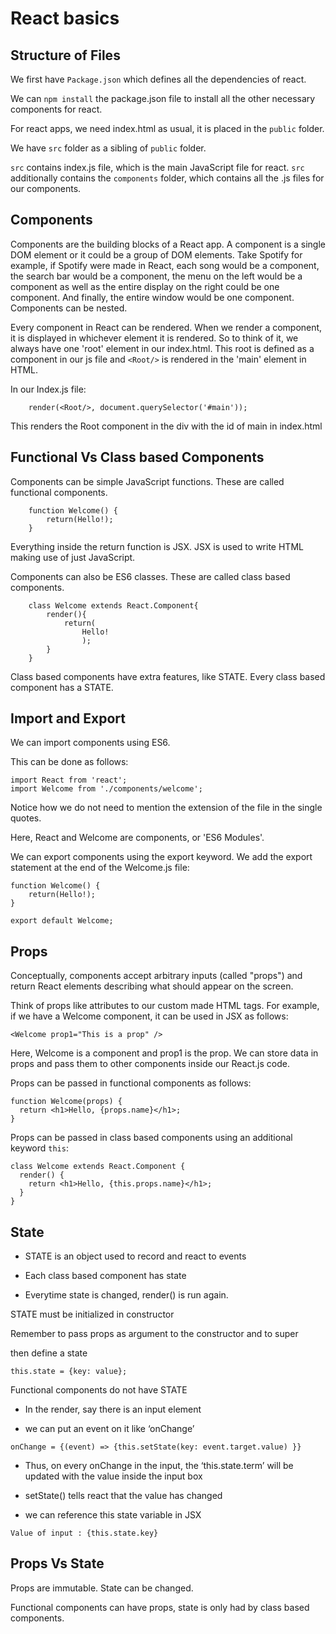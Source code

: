 # React basics

## Structure of Files

We first have `Package.json` which defines all the dependencies of react.

We can `npm install` the package.json file to install all the other necessary components for react.

For react apps, we need index.html as usual, it is placed in the `public` folder.

We have `src` folder as a sibling of `public` folder.

`src` contains index.js file, which is the main JavaScript file for react.
`src` additionally contains the `components` folder, which contains all the .js files for our components.

## Components

Components are the building blocks of a React app.
A component is a single DOM element or it could be a group of DOM elements.
Take Spotify for example, if Spotify were made in React, each song would be a component, the search bar would be a component, the menu on the left would be a component as well as the entire display on the right could be one component. And finally, the entire window would be one component. Components can be nested.

Every component in React can be rendered.
When we render a component, it is displayed in whichever element it is rendered.
So to think of it, we always have one 'root' element in our index.html. 
This root is defined as a component in our js file and `<Root/>` is rendered in the 'main' element in HTML.

In our Index.js file:
```
	render(<Root/>, document.querySelector('#main'));
```
This renders the Root component in the div with the id of main in index.html

## Functional Vs Class based Components

Components can be simple JavaScript functions. These are called functional components.

```
	function Welcome() {
		return(Hello!);
	}
```
Everything inside the return function is JSX. JSX is used to write HTML making use of just JavaScript.

Components can also be ES6 classes. These are called class based components.

```
	class Welcome extends React.Component{
		render(){
			return(
				Hello!
				);
		}
	}
```

Class based components have extra features, like STATE. Every class based component has a STATE.

## Import and Export

We can import components using ES6.

This can be done as follows:

```
import React from 'react';
import Welcome from './components/welcome';
```

Notice how we do not need to mention the extension of the file in the single quotes.

Here, React and Welcome are components, or 'ES6 Modules'.

We can export components using the export keyword. We add the export statement at the end of the Welcome.js file:

```
function Welcome() {
	return(Hello!);
}

export default Welcome;
```

## Props

Conceptually, components accept arbitrary inputs (called "props") and return React elements describing what should appear on the screen.

Think of props like attributes to our custom made HTML tags. For example, if we have a Welcome component, it can be used in JSX as follows:

```
<Welcome prop1="This is a prop" />
```

Here, Welcome is a component and prop1 is the prop. We can store data in props and pass them to other components inside our React.js code.

Props can be passed in functional components as follows:

```
function Welcome(props) {
  return <h1>Hello, {props.name}</h1>;
}
```	

Props can be passed in class based components using an additional keyword `this`:

```
class Welcome extends React.Component {
  render() {
    return <h1>Hello, {this.props.name}</h1>;
  }
}
```

## State

* STATE is an object used to record and react to events

* Each class based component has state

* Everytime state is changed, render() is run again.

STATE must be initialized in constructor

Remember to pass props as argument to the constructor and to super

then define a state

```
this.state = {key: value};
```

Functional components do not have STATE

* In the render, say there is an input element

* we can put an event on it like ‘onChange’

```
onChange = {(event) => {this.setState(key: event.target.value) }}
```

* Thus, on every onChange in the input, the ‘this.state.term’ will be updated with the value inside the input box

* setState() tells react that the value has changed

* we can reference this state variable in JSX
```
Value of input : {this.state.key}
```

## Props Vs State

Props are immutable. State can be changed.

Functional components can have props, state is only had by class based components.
